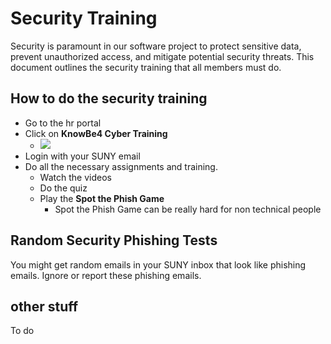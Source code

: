 # Security Training

Security is paramount in our software project to protect sensitive data, prevent unauthorized access, and mitigate potential security threats. This document outlines the security training that all members must do.

## How to do the security training

- Go to the hr portal
- Click on **KnowBe4 Cyber Training**
  - ![](C:\Users\xiemi\OneDrive%20-%20State%20University%20of%20New%20York\Documents\GitHub\SUNYITDOCS\SetUpDocsForNewHires\b-Security%20Training\SecurityTrainingImage1.PNG)
- Login with your SUNY email
- Do all the necessary assignments and training.
  - Watch the videos
  - Do the quiz
  - Play the **Spot the Phish Game**
    - Spot the Phish Game can be really hard for non technical people

## Random Security Phishing Tests

You might get random emails in your SUNY inbox that look like phishing emails.
Ignore or report these phishing emails.

## other stuff

To do
